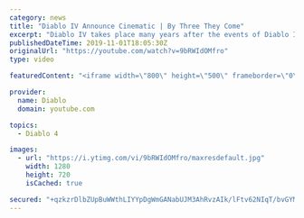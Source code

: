 ```yaml
---
category: news
title: "Diablo IV Announce Cinematic | By Three They Come"
excerpt: "Diablo IV takes place many years after the events of Diablo III, after millions have been slaughtered by the actions of the High Heavens and Burning Hells alike."
publishedDateTime: 2019-11-01T18:05:30Z
originalUrl: "https://youtube.com/watch?v=9bRWIdOMfro"
type: video

featuredContent: "<iframe width=\"800\" height=\"500\" frameborder=\"0\" src=\"https://www.youtube.com/embed/9bRWIdOMfro\" allow=\"accelerometer; autoplay; encrypted-media; gyroscope; picture-in-picture\" allowfullscreen></iframe>"

provider:
  name: Diablo
  domain: youtube.com

topics:
  - Diablo 4

images:
  - url: "https://i.ytimg.com/vi/9bRWIdOMfro/maxresdefault.jpg"
    width: 1280
    height: 720
    isCached: true

secured: "+qzkzrDlbZUpBuWWthLIYYpDgWmGANabUJM3AhRvzAIk/lFtv62NIqT/bvGYMOFVtpjY3flYWxT3WKY5FM1MORT80+LSfqD8RxPAmTrVxJ64o2IVcZ6PFquJM+QZxVgfAfjMqXoCGT5CxuEBgXHOSTpYhHgdXDcPMbUTxdVYubbuGD85BP56bfE9StGksnf1j7Kpm5NVuhiQx2hSHKnMXTPT85M32LWGCWDyoTHdK+HZntxtL897fBoRmPDEkd4hWPmXrC6MixtNs7Z6KAF5u1bBNaF/XICgS7OqjGQGhNn9GlU+U77Q5k3rFxCj6FA8o/1UM8LssC8R4lZxIqmgL5vaFkIXAzW4KlrpEGkDWIygXKMiasBnWeMkow3Llk6MCj8PhiuP9ZpI8Yk0G/j8/RpQezKfB1ZIdMUPVdO7NyQqQj4mh3xguSpIPQGiWjlg;+z8pLD815DCLLuvpuhy52A=="
---
```


